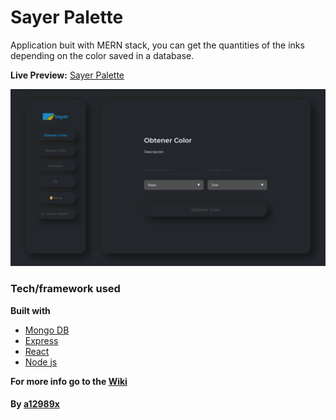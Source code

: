 # Sayer Palette

Application buit with MERN stack, you can get the quantities of the inks depending on the color saved in a database.

**Live Preview:** [Sayer Palette](https://wildfire-tracker-six.vercel.app/ 'Wildfire Tracker React App')

![sayer-palette-mern-app](./thumb.png)

### Tech/framework used

**Built with**

-   [Mongo DB](https://reactjs.org/)
-   [Express](https://api.nasa.gov/)
-   [React](https://reactjs.org/)
-   [Node js](https://api.nasa.gov/)

**For more info go to the [Wiki](https://github.com/a12989x/sayer-palette/wiki 'Wiki sayer palette')**

#### By **[a12989x](https://github.com/a12989x, 'Alexis Guzman')**
